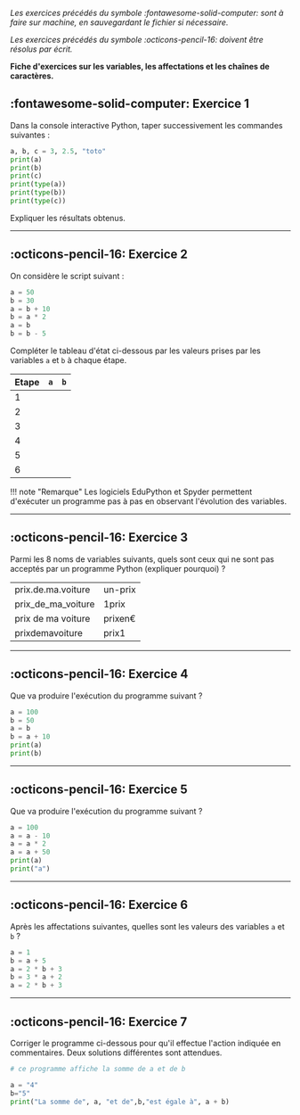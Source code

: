 _Les exercices précédés du symbole :fontawesome-solid-computer: sont à faire sur machine, en sauvegardant le fichier si nécessaire._

_Les exercices précédés du symbole :octicons-pencil-16: doivent être résolus par écrit._

**Fiche d'exercices sur les variables, les affectations et les chaînes de caractères.**

## :fontawesome-solid-computer: Exercice 1

Dans la console interactive Python, taper successivement les commandes suivantes :

```py linenums='1'
a, b, c = 3, 2.5, "toto"
print(a)
print(b)
print(c)
print(type(a))
print(type(b))
print(type(c))
```

Expliquer les résultats obtenus.

--------

## :octicons-pencil-16: Exercice 2

On considère le script suivant :

```python linenums="1"
a = 50
b = 30
a = b + 10
b = a * 2
a = b
b = b - 5
```

Compléter le tableau d'état ci-dessous par les valeurs prises par les variables `a` et `b` à chaque étape.

| Etape | `a` | `b` |
| --- | --- | --- |
|1| | |
|2| | |
|3| | |
|4| | |
|5| | |
|6| | |

!!! note "Remarque"
    Les logiciels EduPython et Spyder permettent d'exécuter un programme pas à pas en observant l'évolution des variables.

------------------------------------------

## :octicons-pencil-16: Exercice 3
Parmi les 8 noms de variables suivants, quels sont ceux qui ne sont pas acceptés par un programme Python (expliquer pourquoi) ?

| | |
| --- | --- |
|prix.de.ma.voiture | un-prix|
|prix_de_ma_voiture|1prix|
|prix de ma voiture|prixen€|
|prixdemavoiture|prix1|

-------------------------------------------

## :octicons-pencil-16: Exercice 4
Que va produire l'exécution du programme suivant ?

```py
a = 100
b = 50
a = b
b = a + 10
print(a)
print(b)
```

----------------------------------------------

## :octicons-pencil-16: Exercice 5
Que va produire l'exécution du programme suivant ?

```py
a = 100
a = a - 10
a = a * 2
a = a + 50
print(a)
print("a")
```

----------------------------------------------------------

## :octicons-pencil-16: Exercice 6
Après les affectations suivantes, quelles sont les valeurs des variables `a` et `b` ?

```py
a = 1
b = a + 5
a = 2 * b + 3
b = 3 * a + 2
a = 2 * b + 3
```

------------------------------------------

## :octicons-pencil-16: Exercice 7
Corriger le programme ci-dessous pour qu'il effectue l'action indiquée en commentaires. Deux solutions différentes sont attendues.

```python
# ce programme affiche la somme de a et de b

a = "4"
b="5"
print("La somme de", a, "et de",b,"est égale à", a + b)
```

<!-- idée : faire à chaque fois des fiches de 10 exos environ; sachant qu'on ne les fera pas tous; mais la correction de tous sera disponible. Ainsi les plus rapides seront toujours occupés. Exercices papier crayon (symbole spécial) et exercices sur ordi (symbole spécial) + référence à des exos du manuel -->